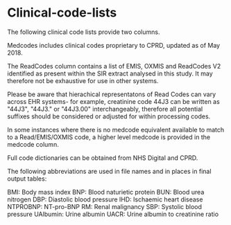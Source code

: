 # Clinical-code-lists

The following clinical code lists provide two columns. 

Medcodes includes clinical codes proprietary to CPRD, updated as of May 2018. 

The ReadCodes column contains a list of EMIS, OXMIS and ReadCodes V2 identified as present within the SIR extract analysed in this study. It may therefore not be exhaustive for use in other systems. 

Please be aware that hierachical representatons of Read Codes can vary across EHR systems- for example, creatinine code 44J3 can be written as "44J3", "44J3." or "44J3.00" interchangeably, therefore all potential suffixes should be considered or adjusted for within processing codes.

In some instances where there is no medcode equivalent available to match to a Read/EMIS/OXMIS code, a higher level medcode is provided in the medcode column.

Full code dictionaries can be obtained from NHS Digital and CPRD.

The following abbreviations are used in file names and in places in final output tables:

BMI: Body mass index
BNP: Blood naturietic protein
BUN: Blood urea nitrogen
DBP: Diastolic blood pressure
IHD: Ischaemic heart disease
NTPROBNP: NT-pro-BNP
RM: Renal malignancy
SBP: Systolic blood pressure
UAlbumin: Urine albumin
UACR: Urine albumin to creatinine ratio
